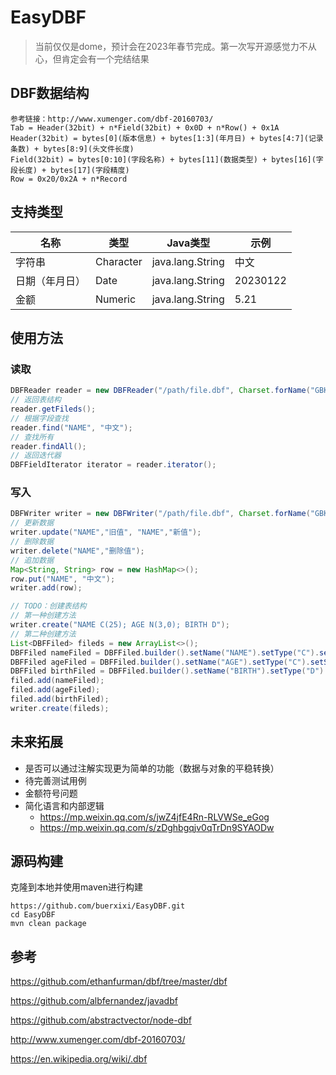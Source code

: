 # EasyDBF

> 当前仅仅是dome，预计会在2023年春节完成。第一次写开源感觉力不从心，但肯定会有一个完结结果

## DBF数据结构

```
参考链接：http://www.xumenger.com/dbf-20160703/
Tab = Header(32bit) + n*Field(32bit) + 0x0D + n*Row() + 0x1A
Header(32bit) = bytes[0](版本信息) + bytes[1:3](年月日) + bytes[4:7](记录条数) + bytes[8:9](头文件长度)
Field(32bit) = bytes[0:10](字段名称) + bytes[11](数据类型) + bytes[16](字段长度) + bytes[17](字段精度)
Row = 0x20/0x2A + n*Record
```

## 支持类型

| 名称           | 类型      | Java类型         | 示例     |
| -------------- | --------- | ---------------- | -------- |
| 字符串         | Character | java.lang.String | 中文     |
| 日期（年月日） | Date      | java.lang.String | 20230122 |
| 金额           | Numeric   | java.lang.String | 5.21     |

## 使用方法

### 读取

``` java
DBFReader reader = new DBFReader("/path/file.dbf", Charset.forName("GBK"))); 
// 返回表结构
reader.getFileds();
// 根据字段查找
reader.find("NAME", "中文");
// 查找所有
reader.findAll();
// 返回迭代器
DBFFieldIterator iterator = reader.iterator();
```

### 写入

``` java
DBFWriter writer = new DBFWriter("/path/file.dbf", Charset.forName("GBK"))); 
// 更新数据
writer.update("NAME","旧值", "NAME","新值");
// 删除数据
writer.delete("NAME","删除值");
// 追加数据
Map<String, String> row = new HashMap<>();
row.put("NAME", "中文");
writer.add(row);

// TODO：创建表结构
// 第一种创建方法 
writer.create("NAME C(25); AGE N(3,0); BIRTH D");
// 第二种创建方法
List<DBFFiled> fileds = new ArrayList<>();
DBFFiled nameFiled = DBFFiled.builder().setName("NAME").setType("C").setSize(20).build();
DBFFiled ageFiled = DBFFiled.builder().setName("AGE").setType("C").setSize(3).setDigits(0).build();
DBFFiled birthFiled = DBFFiled.builder().setName("BIRTH").setType("D").build();
filed.add(nameFiled);
filed.add(ageFiled);
filed.add(birthFiled);
writer.create(fileds);

```

## 未来拓展

- 是否可以通过注解实现更为简单的功能（数据与对象的平稳转换）
- 待完善测试用例
- 金额符号问题
- 简化语言和内部逻辑
  - https://mp.weixin.qq.com/s/jwZ4jfE4Rn-RLVWSe_eGog
  - https://mp.weixin.qq.com/s/zDghbgqjv0qTrDn9SYAODw

## 源码构建

克隆到本地并使用maven进行构建

```she
https://github.com/buerxixi/EasyDBF.git
cd EasyDBF
mvn clean package
```

## 参考

https://github.com/ethanfurman/dbf/tree/master/dbf

https://github.com/albfernandez/javadbf

https://github.com/abstractvector/node-dbf

http://www.xumenger.com/dbf-20160703/

https://en.wikipedia.org/wiki/.dbf
